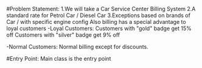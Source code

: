 #Problem Statement:
	1.We will take a Car Service Center Billing System
	2.A standard rate for Petrol Car / Diesel Car
	3.Exceptions based on brands of Car / with specific engine config
	Also billing has a special advantage to loyal customers 
-Loyal Customers:
  Customers with "gold" badge get 15% off
  Customers with "silver" badge get 9% off
  
-Normal Customers:
  Normal billing except for discounts.
  
 
#Entry Point:
Main class is the entry point